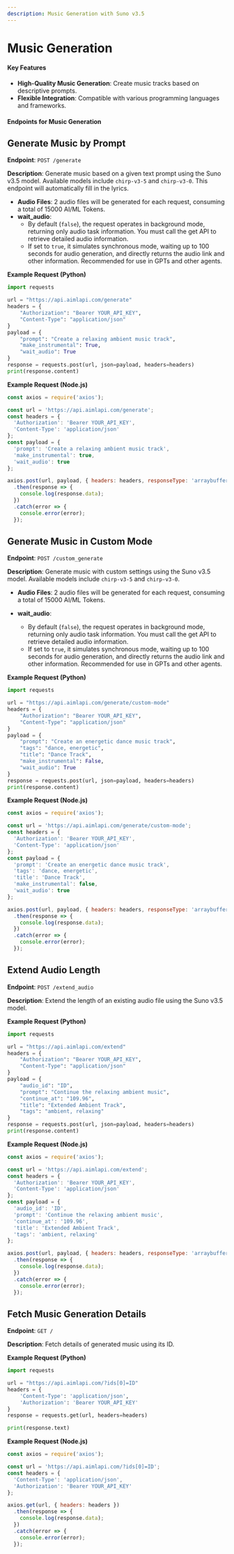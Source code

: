 ```yaml
---
description: Music Generation with Suno v3.5
---
```


# Music Generation

#### Key Features

* **High-Quality Music Generation**: Create music tracks based on descriptive prompts.
* **Flexible Integration**: Compatible with various programming languages and frameworks.

#### Endpoints for Music Generation

## **Generate Music by Prompt**

**Endpoint**: `POST /generate`

**Description**: Generate music based on a given text prompt using the Suno v3.5 model. Available models include `chirp-v3-5` and `chirp-v3-0`. This endpoint will automatically fill in the lyrics.

* **Audio Files**: 2 audio files will be generated for each request, consuming a total of 15000 AI/ML Tokens.
* **wait\_audio**:
  * By default (`false`), the request operates in background mode, returning only audio task information. You must call the get API to retrieve detailed audio information.
  * If set to `true`, it simulates synchronous mode, waiting up to 100 seconds for audio generation, and directly returns the audio link and other information. Recommended for use in GPTs and other agents.

**Example Request (Python)**

```python
import requests

url = "https://api.aimlapi.com/generate"
headers = {
    "Authorization": "Bearer YOUR_API_KEY",
    "Content-Type": "application/json"
}
payload = {
    "prompt": "Create a relaxing ambient music track",
    "make_instrumental": True,
    "wait_audio": True
}
response = requests.post(url, json=payload, headers=headers)
print(response.content)

```

**Example Request (Node.js)**

```javascript
const axios = require('axios');

const url = 'https://api.aimlapi.com/generate';
const headers = {
  'Authorization': 'Bearer YOUR_API_KEY',
  'Content-Type': 'application/json'
};
const payload = {
  'prompt': 'Create a relaxing ambient music track',
  'make_instrumental': true,
  'wait_audio': true
};

axios.post(url, payload, { headers: headers, responseType: 'arraybuffer' })
  .then(response => {
    console.log(response.data);
  })
  .catch(error => {
    console.error(error);
  });

```

## **Generate Music in Custom Mode**

**Endpoint**: `POST /custom_generate`

**Description**: Generate music with custom settings using the Suno v3.5 model. Available models include `chirp-v3-5` and `chirp-v3-0`.

* **Audio Files**: 2 audio files will be generated for each request, consuming a total of 15000 AI/ML Tokens.
*   **wait\_audio**:

    * By default (`false`), the request operates in background mode, returning only audio task information. You must call the get API to retrieve detailed audio information.
    * If set to `true`, it simulates synchronous mode, waiting up to 100 seconds for audio generation, and directly returns the audio link and other information. Recommended for use in GPTs and other agents.



**Example Request (Python)**

```python
import requests

url = "https://api.aimlapi.com/generate/custom-mode"
headers = {
    "Authorization": "Bearer YOUR_API_KEY",
    "Content-Type": "application/json"
}
payload = {
    "prompt": "Create an energetic dance music track",
    "tags": "dance, energetic",
    "title": "Dance Track",
    "make_instrumental": False,
    "wait_audio": True
}
response = requests.post(url, json=payload, headers=headers)
print(response.content)

```

**Example Request (Node.js)**

```javascript
const axios = require('axios');

const url = 'https://api.aimlapi.com/generate/custom-mode';
const headers = {
  'Authorization': 'Bearer YOUR_API_KEY',
  'Content-Type': 'application/json'
};
const payload = {
  'prompt': 'Create an energetic dance music track',
  'tags': 'dance, energetic',
  'title': 'Dance Track',
  'make_instrumental': false,
  'wait_audio': true
};

axios.post(url, payload, { headers: headers, responseType: 'arraybuffer' })
  .then(response => {
    console.log(response.data);
  })
  .catch(error => {
    console.error(error);
  });

```

## **Extend Audio Length**

**Endpoint**: `POST /extend_audio`

**Description**: Extend the length of an existing audio file using the Suno v3.5 model.

**Example Request (Python)**

```python
import requests

url = "https://api.aimlapi.com/extend"
headers = {
    "Authorization": "Bearer YOUR_API_KEY",
    "Content-Type": "application/json"
}
payload = {
    "audio_id": "ID",
    "prompt": "Continue the relaxing ambient music",
    "continue_at": "109.96",
    "title": "Extended Ambient Track",
    "tags": "ambient, relaxing"
}
response = requests.post(url, json=payload, headers=headers)
print(response.content)

```

**Example Request (Node.js)**

```javascript
const axios = require('axios');

const url = 'https://api.aimlapi.com/extend';
const headers = {
  'Authorization': 'Bearer YOUR_API_KEY',
  'Content-Type': 'application/json'
};
const payload = {
  'audio_id': 'ID',
  'prompt': 'Continue the relaxing ambient music',
  'continue_at': '109.96',
  'title': 'Extended Ambient Track',
  'tags': 'ambient, relaxing'
};

axios.post(url, payload, { headers: headers, responseType: 'arraybuffer' })
  .then(response => {
    console.log(response.data);
  })
  .catch(error => {
    console.error(error);
  });

```

## Fetch Music Generation Details

**Endpoint**: `GET /`

**Description**: Fetch details of generated music using its ID.

**Example Request (Python)**

```python
import requests

url = "https://api.aimlapi.com/?ids[0]=ID"
headers = {
    'Content-Type': 'application/json',
    'Authorization': 'Bearer YOUR_API_KEY'
}
response = requests.get(url, headers=headers)

print(response.text)

```

**Example Request (Node.js)**

```javascript
const axios = require('axios');

const url = 'https://api.aimlapi.com/?ids[0]=ID';
const headers = {
  'Content-Type': 'application/json',
  'Authorization': 'Bearer YOUR_API_KEY'
};

axios.get(url, { headers: headers })
  .then(response => {
    console.log(response.data);
  })
  .catch(error => {
    console.error(error);
  });

```
